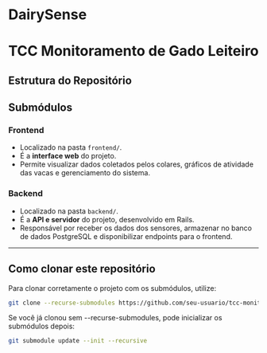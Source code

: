 # DairySense
# TCC Monitoramento de Gado Leiteiro


## Estrutura do Repositório

## Submódulos

### Frontend
- Localizado na pasta `frontend/`.
- É a **interface web** do projeto.
- Permite visualizar dados coletados pelos colares, gráficos de atividade das vacas e gerenciamento do sistema.

### Backend
- Localizado na pasta `backend/`.
- É a **API e servidor** do projeto, desenvolvido em Rails.
- Responsável por receber os dados dos sensores, armazenar no banco de dados PostgreSQL e disponibilizar endpoints para o frontend.

---

## Como clonar este repositório

Para clonar corretamente o projeto com os submódulos, utilize:

```bash
git clone --recurse-submodules https://github.com/seu-usuario/tcc-monitoramento-gado.git
```
Se você já clonou sem --recurse-submodules, pode inicializar os submódulos depois:

```bash
git submodule update --init --recursive

